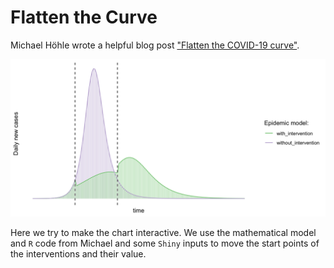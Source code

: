 # Flatten the Curve

Michael Höhle wrote a helpful blog post ["Flatten the COVID-19 curve"](https://staff.math.su.se/hoehle/blog/2020/03/16/flatteningthecurve.html). 

![](FLATTENTHECURVE.png)

Here we try to make the chart interactive. We use the mathematical model and `R` code from Michael and some `Shiny` inputs to move the start points of the interventions and their value.

